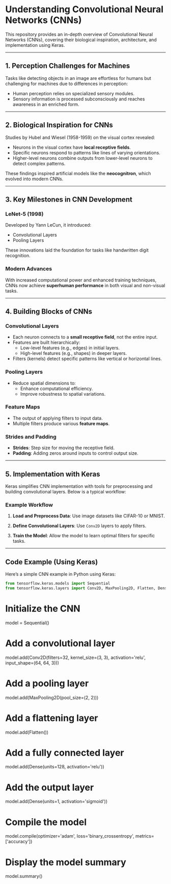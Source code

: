 # Understanding Convolutional Neural Networks (CNNs)

This repository provides an in-depth overview of Convolutional Neural Networks (CNNs), covering their biological inspiration, architecture, and implementation using Keras.

---

## 1. Perception Challenges for Machines

Tasks like detecting objects in an image are effortless for humans but challenging for machines due to differences in perception:
- Human perception relies on specialized sensory modules.
- Sensory information is processed subconsciously and reaches awareness in an enriched form.

---

## 2. Biological Inspiration for CNNs

Studies by Hubel and Wiesel (1958-1959) on the visual cortex revealed:
- Neurons in the visual cortex have **local receptive fields**.
- Specific neurons respond to patterns like lines of varying orientations.
- Higher-level neurons combine outputs from lower-level neurons to detect complex patterns.

These findings inspired artificial models like the **neocognitron**, which evolved into modern CNNs.

---

## 3. Key Milestones in CNN Development

### LeNet-5 (1998)
Developed by Yann LeCun, it introduced:
- Convolutional Layers
- Pooling Layers

These innovations laid the foundation for tasks like handwritten digit recognition.

### Modern Advances
With increased computational power and enhanced training techniques, CNNs now achieve **superhuman performance** in both visual and non-visual tasks.

---

## 4. Building Blocks of CNNs

### **Convolutional Layers**
- Each neuron connects to a **small receptive field**, not the entire input.
- Features are built hierarchically:
  - Low-level features (e.g., edges) in initial layers.
  - High-level features (e.g., shapes) in deeper layers.
- Filters (kernels) detect specific patterns like vertical or horizontal lines.

### **Pooling Layers**
- Reduce spatial dimensions to:
  - Enhance computational efficiency.
  - Improve robustness to spatial variations.

### **Feature Maps**
- The output of applying filters to input data.
- Multiple filters produce various **feature maps**.

### **Strides and Padding**
- **Strides**: Step size for moving the receptive field.
- **Padding**: Adding zeros around inputs to control output size.

---

## 5. Implementation with Keras

Keras simplifies CNN implementation with tools for preprocessing and building convolutional layers. Below is a typical workflow:

### Example Workflow
1. **Load and Preprocess Data**:
   Use image datasets like CIFAR-10 or MNIST.
   
2. **Define Convolutional Layers**:
   Use `Conv2D` layers to apply filters.
   
3. **Train the Model**:
   Allow the model to learn optimal filters for specific tasks.

---

## Code Example (Using Keras)

Here’s a simple CNN example in Python using Keras:

```python
from tensorflow.keras.models import Sequential
from tensorflow.keras.layers import Conv2D, MaxPooling2D, Flatten, Dense
```

# Initialize the CNN
model = Sequential()

# Add a convolutional layer
model.add(Conv2D(filters=32, kernel_size=(3, 3), activation='relu', input_shape=(64, 64, 3)))

# Add a pooling layer
model.add(MaxPooling2D(pool_size=(2, 2)))

# Add a flattening layer
model.add(Flatten())

# Add a fully connected layer
model.add(Dense(units=128, activation='relu'))

# Add the output layer
model.add(Dense(units=1, activation='sigmoid'))

# Compile the model
model.compile(optimizer='adam', loss='binary_crossentropy', metrics=['accuracy'])

# Display the model summary
model.summary()

